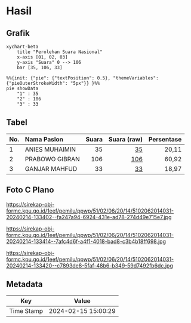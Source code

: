 # Hasil

## Grafik

```mermaid
xychart-beta
    title "Perolehan Suara Nasional"
    x-axis [01, 02, 03]
    y-axis "Suara" 0 --> 106
    bar [35, 106, 33]
```

```mermaid
%%{init: {"pie": {"textPosition": 0.5}, "themeVariables": {"pieOuterStrokeWidth": "5px"}} }%%
pie showData
    "1" : 35
    "2" : 106
    "3" : 33
```

## Tabel

| No. | Nama Paslon    | Suara | Suara (raw) | Persentase |
|:--- |:-------------- | -----:| -----------:| ----------:|
| 1   | ANIES MUHAIMIN | 35    | [35][p-1]   | 20,11      |
| 2   | PRABOWO GIBRAN | 106   | [106][p-2]  | 60,92      |
| 3   | GANJAR MAHFUD  | 33    | [33][p-3]   | 18,97      |


[p-1]: https://github.com/gigit-pemilu/pemilu-2024/blob/main/pilpres/hitung-suara/sub/51-bali/sub/02-tabanan/sub/06-kediri/sub/2014-abian-tuwung/sub/031-tps/sub/paslon-1.txt
[p-2]: https://github.com/gigit-pemilu/pemilu-2024/blob/main/pilpres/hitung-suara/sub/51-bali/sub/02-tabanan/sub/06-kediri/sub/2014-abian-tuwung/sub/031-tps/sub/paslon-2.txt
[p-3]: https://github.com/gigit-pemilu/pemilu-2024/blob/main/pilpres/hitung-suara/sub/51-bali/sub/02-tabanan/sub/06-kediri/sub/2014-abian-tuwung/sub/031-tps/sub/paslon-3.txt

## Foto C Plano

https://sirekap-obj-formc.kpu.go.id/1eef/pemilu/ppwp/51/02/06/20/14/5102062014031-20240214-133402--fa247a94-6924-431e-ad78-274d49e715e7.jpg

https://sirekap-obj-formc.kpu.go.id/1eef/pemilu/ppwp/51/02/06/20/14/5102062014031-20240214-133414--7afc4d6f-a4f1-4018-bad8-c3b4b18ff698.jpg

https://sirekap-obj-formc.kpu.go.id/1eef/pemilu/ppwp/51/02/06/20/14/5102062014031-20240214-133420--c7893de8-5faf-48b6-b349-59d7492fb6dc.jpg


## Metadata

| Key        | Value               |
| ---------- | ------------------- |
| Time Stamp | 2024-02-15 15:00:29 |



